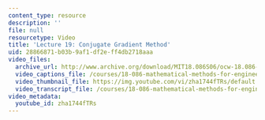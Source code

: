 ```yaml
---
content_type: resource
description: ''
file: null
resourcetype: Video
title: 'Lecture 19: Conjugate Gradient Method'
uid: 28866871-b03b-9af1-df2e-ff4db2718aaa
video_files:
  archive_url: http://www.archive.org/download/MIT18.086S06/ocw-18.086-22mar2006-220k.mp4
  video_captions_file: /courses/18-086-mathematical-methods-for-engineers-ii-spring-2006/7d644a4aa5325de8aa218a96f5f92440_zha1744fTRs.vtt
  video_thumbnail_file: https://img.youtube.com/vi/zha1744fTRs/default.jpg
  video_transcript_file: /courses/18-086-mathematical-methods-for-engineers-ii-spring-2006/fe190e75822e94926bff840234228561_zha1744fTRs.pdf
video_metadata:
  youtube_id: zha1744fTRs
---
```

